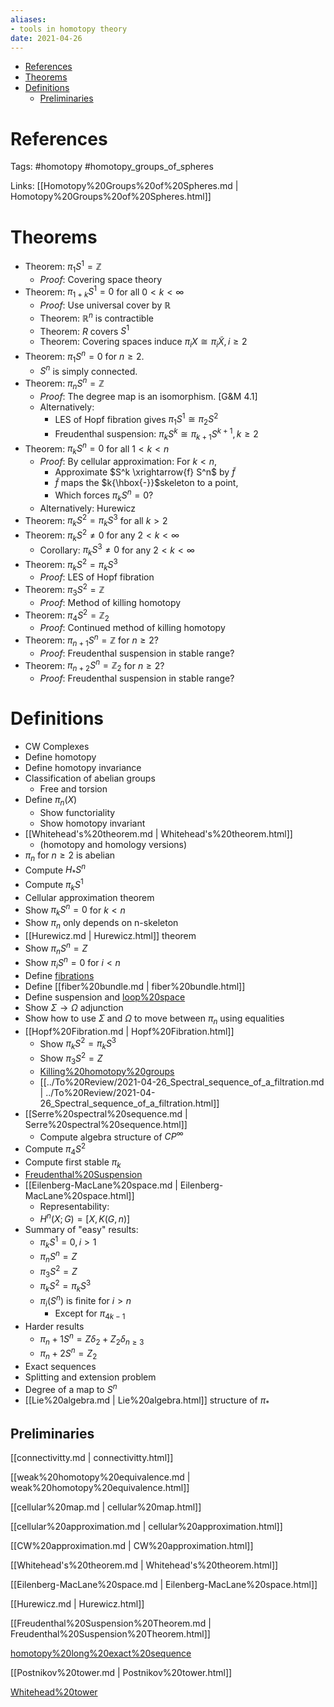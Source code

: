 ```yaml
---
aliases:
- tools in homotopy theory
date: 2021-04-26
---
```


-   [References](#references)
-   [Theorems](#theorems)
-   [Definitions](#definitions)
    -   [Preliminaries](#preliminaries)














# References

Tags: \#homotopy \#homotopy_groups_of_spheres

Links: [[Homotopy%20Groups%20of%20Spheres.md | Homotopy%20Groups%20of%20Spheres.html]]

# Theorems

-   Theorem: $\pi_1 S^1 = {\mathbb{Z}}$
    -   *Proof*: Covering space theory
-   Theorem: $\pi_{1+k} S^1 = 0$ for all $0 < k < \infty$
    -   *Proof*: Use universal cover by ${\mathbb{R}}$
    -   Theorem: ${\mathbb{R}}^n$ is contractible
    -   Theorem: $R$ covers $S^1$
    -   Theorem: Covering spaces induce $\pi_i X \cong \pi_i \tilde X, i \geq 2$
-   Theorem: $\pi_1 S^n = 0$ for $n \geq 2$.
    -   $S^n$ is simply connected.
-   Theorem: $\pi_n S^n = {\mathbb{Z}}$
    -   *Proof*: The degree map is an isomorphism. \[G&M 4.1\]
    -   Alternatively:
        -   LES of Hopf fibration gives $\pi_1 S^1 \cong \pi_2 S^2$
        -   Freudenthal suspension: $\pi_k S^k \cong \pi_{k+1} S^{k+1}, k \geq 2$
-   Theorem: $\pi_k S^n = 0$ for all $1 < k < n$
    -   *Proof*: By cellular approximation: For $k < n$,
        -   Approximate $S^k \xrightarrow{f} S^n$ by $\tilde f$
        -   $\tilde f$ maps the $k{\hbox{-}}$skeleton to a point,
        -   Which forces $\pi_k S^n = 0$?
    -   Alternatively: Hurewicz
-   Theorem: $\pi_k S^2 = \pi_k S^3$ for all $k > 2$
-   Theorem: $\pi_k S^2 \neq 0$ for any $2 < k < \infty$
    -   Corollary: $\pi_k S^3 \neq 0$ for any $2 < k < \infty$
-   Theorem: $\pi_k S^2 = \pi_k S^3$
    -   *Proof*: LES of Hopf fibration
-   Theorem: $\pi_3 S^2 = {\mathbb{Z}}$
    -   *Proof*: Method of killing homotopy
-   Theorem: $\pi_4 S^2 = {\mathbb{Z}}_2$
    -   *Proof*: Continued method of killing homotopy
-   Theorem: $\pi_{n+1} S^n = {\mathbb{Z}}$ for $n \geq 2$?
    -   *Proof*: Freudenthal suspension in stable range?
-   Theorem: $\pi_{n+2} S^n = {\mathbb{Z}}_2$ for $n \geq 2$?
    -   *Proof*: Freudenthal suspension in stable range?

# Definitions

-   CW Complexes
-   Define homotopy
-   Define homotopy invariance
-   Classification of abelian groups
    -   Free and torsion
-   Define $\pi_n(X)$
    -   Show functoriality
    -   Show homotopy invariant
-   [[Whitehead's%20theorem.md | Whitehead's%20theorem.html]]
    -   (homotopy and homology versions)
-   $\pi_n$ for $n\geq 2$ is abelian
-   Compute $H_* S^n$
-   Compute $\pi_k S^1$
-   Cellular approximation theorem
-   Show $\pi_k S^n = 0$ for $k<n$
-   Show $\pi_n$ only depends on n-skeleton
-   [[Hurewicz.md | Hurewicz.html]] theorem
-   Show $\pi_n S^n = Z$
-   Show $\pi_i S^n = 0$ for $i < n$
-   Define [fibrations](fibrations)
-   Define [[fiber%20bundle.md | fiber%20bundle.html]]
-   Define suspension and [loop%20space](loop%20space)
-   Show $\Sigma \to \Omega$ adjunction
-   Show how to use $\Sigma$ and $\Omega$ to move between $\pi_n$ using equalities
-   [[Hopf%20Fibration.md | Hopf%20Fibration.html]]
    -   Show $\pi_k S^2 = \pi_k S^3$
    -   Show $\pi_3 S^2 = Z$
    -   [Killing%20homotopy%20groups](Killing%20homotopy%20groups)
    -   [[../To%20Review/2021-04-26_Spectral_sequence_of_a\_filtration.md | ../To%20Review/2021-04-26_Spectral_sequence_of_a_filtration.html]]
-   [[Serre%20spectral%20sequence.md | Serre%20spectral%20sequence.html]]
    -   Compute algebra structure of $CP^\infty$
-   Compute $\pi_4 S^2$
-   Compute first stable $\pi_k$
-   [Freudenthal%20Suspension](Freudenthal%20Suspension)
-   [[Eilenberg-MacLane%20space.md | Eilenberg-MacLane%20space.html]]
    -   Representability:
    -   $H^n (X; G) = [X, K(G, n)]$
-   Summary of "easy" results:
    -   $\pi_k S^1 = 0, i > 1$
    -   $\pi_n S^n = Z$
    -   $\pi_3 S^2 = Z$
    -   $\pi_k S^2 = \pi_k S^3$
    -   $\pi_i(S^n)$ is finite for $i > n$
        -   Except for $\pi_{4k-1}$
-   Harder results
    -   $\pi_n+1 S^n = Z\delta_2 + Z_2 \delta_{n \geq 3}$
    -   $\pi_n+2 S^n = Z_2$
-   Exact sequences
-   Splitting and extension problem
-   Degree of a map to $S^n$
-   [[Lie%20algebra.md | Lie%20algebra.html]] structure of $\pi_*$

## Preliminaries

[[connectivitty.md | connectivitty.html]]

[[weak%20homotopy%20equivalence.md | weak%20homotopy%20equivalence.html]]

[[cellular%20map.md | cellular%20map.html]]

[[cellular%20approximation.md | cellular%20approximation.html]]

[[CW%20approximation.md | CW%20approximation.html]]

[[Whitehead's%20theorem.md | Whitehead's%20theorem.html]]

[[Eilenberg-MacLane%20space.md | Eilenberg-MacLane%20space.html]]

[[Hurewicz.md | Hurewicz.html]]

[[Freudenthal%20Suspension%20Theorem.md | Freudenthal%20Suspension%20Theorem.html]]

[homotopy%20long%20exact%20sequence](homotopy%20long%20exact%20sequence)

[[Postnikov%20tower.md | Postnikov%20tower.html]]

[Whitehead%20tower](Whitehead%20tower)
